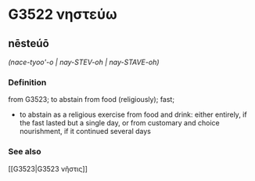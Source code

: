 # G3522 νηστεύω

## nēsteúō

_(nace-tyoo'-o | nay-STEV-oh | nay-STAVE-oh)_

### Definition

from G3523; to abstain from food (religiously); fast; 

- to abstain as a religious exercise from food and drink: either entirely, if the fast lasted but a single day, or from customary and choice nourishment, if it continued several days

### See also

[[G3523|G3523 νῆστις]]
